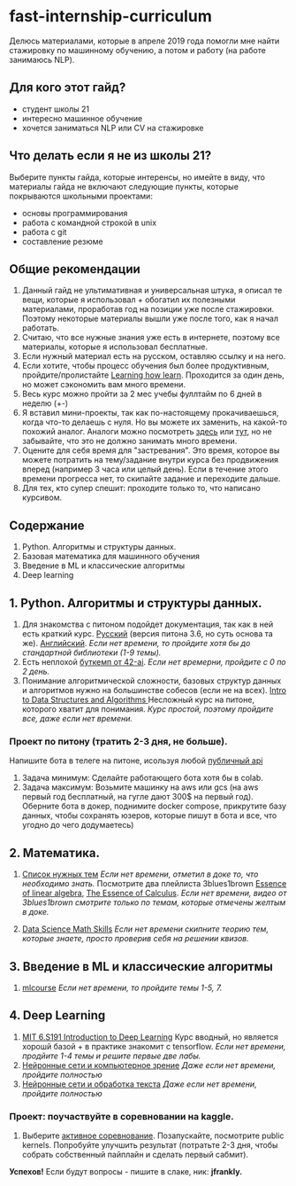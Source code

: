 # fast-internship-curriculum
Делюсь материалами, которые в апреле 2019 года помогли мне найти стажировку по машинному обучению, а потом и работу (на работе занимаюсь NLP).

## Для кого этот гайд?
* студент школы 21
* интересно машинное обучение
* хочется заниматься NLP или CV на стажировке

## Что делать если я не из школы 21?
Выберите пункты гайда, которые интеренсы, но имейте в виду, что материалы гайда не включают следующие пункты, которые покрываются школьными проектами:
* основы программирования
* работа с командной строкой в unix
* работа с git
* составление резюме

## Общие рекомендации
1. Данный гайд не ультимативная и универсальная штука, я описал те вещи, которые я использовал  + обогатил их полезными материалами, проработав год на позиции уже после стажировки. Поэтому некоторые материалы вышли уже после того, как я начал работать.
2. Считаю, что все нужные знания уже есть в интернете, поэтому все материалы, которые я использовал бесплатные.
3. Если нужный материал есть на русском, оставляю ссылку и на него.
4. Если хотите, чтобы процесс обучения был более продуктивным, пройдите/пролистайте [Learning how learn](https://www.coursera.org/learn/learning-how-to-learn). Проходится  за один день, но может сэкономить вам много времени.
5. Весь курс можно пройти за 2 мес учебы фуллтайм по 6 дней в неделю (+-)
6. Я вставил мини-проекты, так как по-настоящему прокачиваешься, когда что-то делаешь с нуля. Но вы можете их заменить, на какой-то похожий аналог. Аналоги можно посмотреть [здесь](https://github.com/tuvtran/project-based-learning#python) или [тут](https://github.com/Xtremilicious/ProjectLearn-Project-Based-Learning#machine-learning--ai), но не забывайте, что это не должно занимать много времени.
7. Оцените для себя время для "застревания". Это время, которое вы можете потратить на тему/задание внутри курса без продвижения вперед (например 3 часа или целый день). Если в течение этого времени прогресса нет, то скипайте задание и переходите дальше.
8. Для тех, кто супер спешит: проходите только то, что написано курсивом.

## Содержание
1. Python. Алгоритмы и структуры данных.
2. Базовая математика для машинного обучения
3. Введение в ML и классические алгоритмы
4. Deep learning

## 1. Python. Алгоритмы и структуры данных.
1. Для знакомства с питоном подойдет документация, так как в ней есть краткий курс.  [Русский](https://pythoner.name/documentation/tutorial) (версия питона 3.6, но суть основа та же). [Английский](https://docs.python.org/3.8/tutorial/index.html). _Если нет времени, то пройдите хотя бы до стандартной библиотеки (1-9 темы)._
2. Есть неплохой [буткемп от 42-ai](https://github.com/42-AI/bootcamp_python). _Если нет времерни, пройдите с 0 по 2 день._ 
3. Понимание алгоритмической сложности, базовых структур данных и алгоритмов нужно на большинстве собесов (если не на всех). [Intro to Data Structures and Algorithms ](https://www.udacity.com/course/data-structures-and-algorithms-in-python--ud513) Несложный курс на питоне, которого хватит для понимания. _Курс простой, поэтому пройдите все, даже если нет времени._

### Проект по питону (тратить 2-3 дня, не больше).
Напишите бота в телеге на питоне, исользуя любой [публичный api](https://github.com/public-apis/public-apis)
1. Задача минимум: Сделайте работающего бота хотя бы в colab.
2. Задача максимум: Возьмите машинку на aws или gcs (на aws первый год бесплатный, на гугле дают 300$ на первый год). Оберните бота в докер, поднимите docker compose, прикрутите базу данных, чтобы сохранять юзеров, которые пишут в бота и все, что угодно до чего додумаетесь)

## 2. Математика.
1. [Список нужных тем](https://docs.google.com/document/d/1VpykmbzA_QwLdDlv2gxfIL0-Smht6lntofpVxN-ZJhU/edit?usp=sharing) _Если нет времени, отметил в доке то, что необходимо знать._
Посмотрите два плейлиста 3blues1brown [Essence of linear algebra](https://www.youtube.com/watch?v=fNk_zzaMoSs&list=PLZHQObOWTQDPD3MizzM2xVFitgF8hE_ab), [The Essence of Calculus](https://www.youtube.com/watch?v=WUvTyaaNkzM&list=PLZHQObOWTQDMsr9K-rj53DwVRMYO3t5Yr). _Если нет времени, видео от 3blues1brown смотрите только по темам, которые отмечены желтым в доке._

2. [Data Science Math Skills](https://www.coursera.org/learn/datasciencemathskills) _Если нет времени скипните теорию тем, которые знаете, просто проверив себя на решении квизов._

## 3. Введение в ML и классические алгоритмы
1. [mlcourse](https://habr.com/ru/company/ods/blog/322626/) _Если нет времени, то пройдите темы 1-5, 7._

## 4. Deep Learning
1. [MIT 6.S191 Introduction to Deep Learning](http://introtodeeplearning.com/) Курс вводный, но является хорошй базой + в практике знакомит с tensorflow. _Если нет времени, продйите 1-4 темы и решите первые две лабы._
2. [Нейронные сети и компьютерное зрение](https://stepik.org/course/50352/promo) _Даже если нет времени, пройдите полностью_
3. [Нейронные сети и обработка текста](https://stepik.org/course/54098/promo) _Даже если нет времени, пройдите полностью_

### Проект: поучаствуйте в соревновании на kaggle.

1. Выберите [активное соревнование](https://www.kaggle.com/competitions). Позапускайте, посмотрите public kernels. Попробуйте улучшить результат (потратьте 2-3 дня, чтобы собрать собственный пайплайн и сделать первый сабмит).

**Успехов!** Если будут вопросы - пишите в слаке, ник: **jfrankly.**





